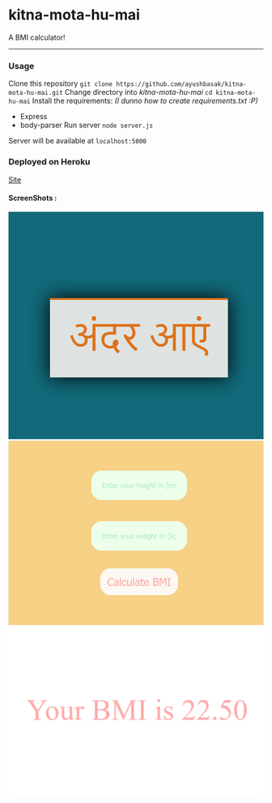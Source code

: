 # kitna-mota-hu-mai
A BMI calculator!
___
### Usage
Clone this repository
`git clone https://github.com/ayushbasak/kitna-mota-hu-mai.git`
Change directory into *kitna-mota-hu-mai*
`cd kitna-mota-hu-mai`
Install the requirements: *(I dunno how to create requirements.txt :P)*
- Express
- body-parser
Run server
`node server.js`

Server will be available at `localhost:5000`

### Deployed on Heroku
[Site]()

#### ScreenShots :

![If you can't see image this, fix your internet](extras/img01.png)
![If you can't see image this, fix your internet](extras/img02.png)
![If you can't see image this, fix your internet](extras/img03.png)